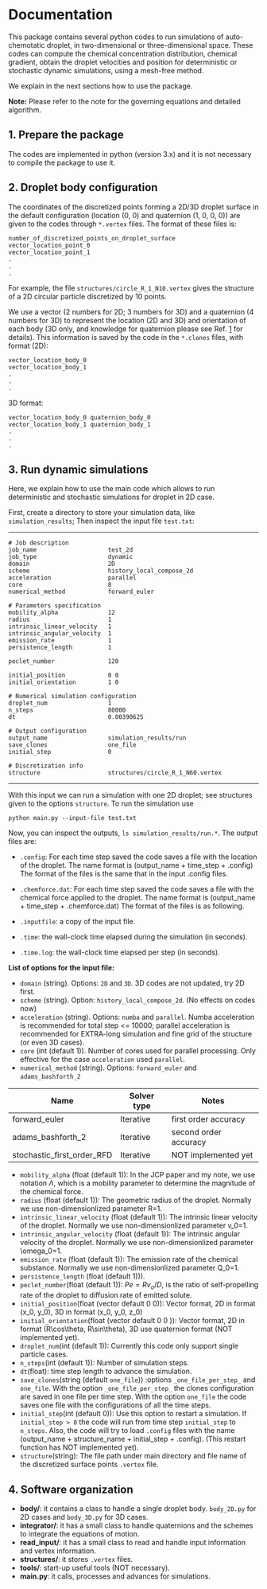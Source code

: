 # Documentation
This package contains several python codes to run simulations of
auto-chemotatic droplet, in two-dimensional or three-dimensional space. These codes can compute the
chemical concentration distribution, chemical gradient, obtain the droplet velocities and position for deterministic or stochastic
dynamic simulations, using a mesh-free method.


We explain in the next sections how to use the package.

**Note:** Please refer to the note for the governing equations and detailed algorithm.

## 1. Prepare the package
The codes are implemented in python (version 3.x) and it is not necessary to compile the package to use it.

## 2. Droplet body configuration
The coordinates of the discretized points forming a 2D/3D droplet surface in the default configuration
(location (0, 0) and quaternion (1, 0, 0, 0)) are given to the codes
through `*.vertex` files. The format of these files is:

```
number_of_discretized_points_on_droplet_surface
vector_location_point_0
vector_location_point_1
.
.
.
```

For example, the file `structures/circle_R_1_N10.vertex` gives the
structure of a 2D circular particle discretized by 10 points.

We use a vector (2 numbers for 2D; 3 numbers for 3D) and a quaternion (4 numbers for 3D) to represent the
location (2D and 3D) and orientation of each body (3D only, and knowledge for quaternion please see Ref. [1](http://dx.doi.org/10.1063/1.4932062) for details).
This information is saved by the code in the `*.clones` files,
with format (2D):

```
vector_location_body_0
vector_location_body_1
.
.
.
```
3D format:
```
vector_location_body_0 quaternion_body_0
vector_location_body_1 quaternion_body_1
.
.
.
```

## 3. Run dynamic simulations
Here, we explain how to use the main
code which allows to run deterministic and stochastic simulations for droplet in 2D case.

First, create a directory to store your simulation data, like `simulation_results`;
Then inspect the input file
`test.txt`:

---

```
# Job description
job_name                    test_2d
job_type                    dynamic
domain                      2D
scheme                      history_local_compose_2d
acceleration                parallel
core                        8
numerical_method            forward_euler

# Parameters specification
mobility_alpha              12
radius                      1
intrinsic_linear_velocity   1
intrinsic_angular_velocity  1
emission_rate               1
persistence_length          1

peclet_number               120

initial_position            0 0
initial_orientation         1 0

# Numerical simulation configuration
droplet_num                 1
n_steps                     80000
dt                          0.00390625

# Output configuration
output_name                 simulation_results/run
save_clones				    one_file
initial_step                0

# Discretization info
structure                   structures/circle_R_1_N60.vertex
```

---

With this input we can run a simulation with one 2D droplet;
see structures given to the options `structure`. To run the simulation use

`
python main.py --input-file test.txt
`

Now, you can inspect the outputs, `ls simulation_results/run.*`. The output files are:

* `.config`: For each time step saved the
code saves a file with the location of the droplet. The name format is (output_name + time_step + .config)
The format of the files is the same that in the input .config files.

* `.chemforce.dat`: For each time step saved the
code saves a file with the chemical force applied to the droplet. The name format is (output_name + time_step + .chemforce.dat)
The format of the files is as following.

* `.inputfile`: a copy of the input file.

* `.time`: the wall-clock time elapsed during the simulation (in seconds).
* `.time.log`: the wall-clock time elapsed per step (in seconds).

**List of options for the input file:**
* `domain` (string). Options: `2D` and `3D`. 3D codes are not updated, try 2D first.
* `scheme` (string). Option: `history_local_compose_2d`. (No effects on codes now)
* `acceleration` (string). Options: `numba` and `parallel`. Numba acceleration is recommended for total step <= 10000;
parallel acceleration is recommended for EXTRA-long simulation and fine grid of the structure (or even 3D cases).
* `core` (int (default 1)). Number of cores used for parallel processing. Only effective for the case `acceleration` used `parallel`.
* `numerical_method` (string). Options: `forward_euler` and `adams_bashforth_2`

| Name | Solver type | Notes |
| ---- | ----------- | ----- |
| forward_euler               | Iterative    | first order accuracy            |
| adams_bashforth_2             | Iterative    | second order accuracy           |
| stochastic_first_order_RFD                | Iterative    | NOT implemented yet|


* `mobility_alpha` (float (default 1)): In the JCP paper and my note, we use notation $\Lambda$, which is a mobility parameter to determine
the magnitude of the chemical force.
* `radius` (float (default 1)): The geometric radius of the droplet. Normally we use non-dimensionlized parameter R=1.
* `intrinsic_linear_velocity` (float (default 1)): The intrinsic linear velocity of the droplet. 
Normally we use non-dimensionlized parameter v_0=1.
* `intrinsic_angular_velocity` (float (default 1)): The intrinsic angular velocity of the droplet.
Normally we use non-dimensionlized parameter \omega_0=1.
* `emission_rate` (float (default 1)): The emission rate of the chemical substance. 
Normally we use non-dimensionlized parameter Q_0=1.
* `persistence_length` (float (default 1))).
* `peclet_number`(float (default 1)): $Pe = Rv_o/D$, 
is the ratio of self-propelling rate of the droplet to diffusion rate of emitted solute.
* `initial_position`(float (vector default 0 0)): Vector format, 2D in format (x_0, y_0), 3D in format (x_0, y_0, z_0)
* `initial_orientation`(float (vector default 0 0 )): Vector format, 2D in format (R\cos\theta, R\sin\theta), 3D use quaternion format (NOT implemented yet).
* `droplet_num`(int (default 1)): Currently this code only support single particle cases.
* `n_steps`(int (default 1)): Number of simulation steps.
* `dt`(float): time step length to advance the simulation.
* `save_clones`(string (default `one_file`)) :options
`_one_file_per_step_` and `one_file`. With the option
`_one_file_per_step_` the clones configuration are saved in one file per time step. With the option
`one_file` the code saves one file with the
configurations of all the time steps.
* `initial_step`(int (default 0)): Use this option to restart a simulation.
If `initial_step > 0` the code will run from time step `initial_step` to
`n_steps`. Also, the code will try to load `.config` files with the name
(output_name + structure_name + initial_step + .config). (This restart function has NOT implemented yet).
* `structure`(string): The file path under main directory and file name of the discretized surface points `.vertex` file.

## 4. Software organization
* **body/**: it contains a class to handle a single droplet body. `body_2D.py` for 2D cases and `body_3D.py` for 
3D cases.
* **integrator/**: it has a small class to handle quaternions and
the schemes to integrate the equations of motion.
* **read_input/**: it has a small class to read and handle input information and vertex information.
* **structures/**: it stores `.vertex` files.
* **tools/**: start-up useful tools (NOT necessary).
* **main.py**: it calls, processes and advances for simulations.